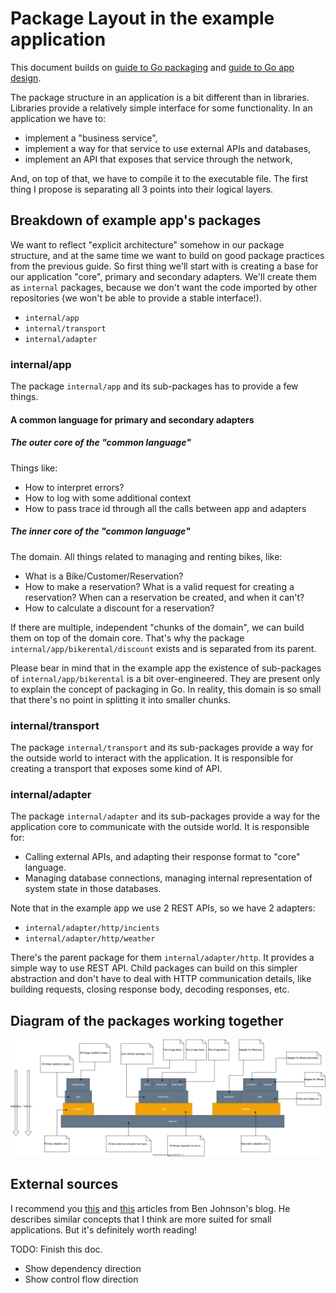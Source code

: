 # Package Layout in the example application

This document builds on [guide to Go packaging](/docs/packages/PACKAGES.md) and [guide to Go app design](/docs/appdesign/DESIGN.md).


The package structure in an application is a bit different than in libraries. Libraries provide a relatively simple interface for some functionality. In an application we have to:

- implement a "business service",
- implement a way for that service to use external APIs and databases,
- implement an API that exposes that service through the network,

And, on top of that, we have to compile it to the executable file. 
The first thing I propose is separating all 3 points into their logical layers.

## Breakdown of example app's packages

We want to reflect "explicit architecture" somehow in our package structure, and at the same time we want to build on good package practices from the previous guide. So first thing we'll start with is creating a base for our application "core", primary and secondary adapters. We'll create them as `internal` packages, because we don't want the code imported by other repositories (we won't be able to provide a stable interface!).

- `internal/app`
- `internal/transport`
- `internal/adapter`

### internal/app

The package `internal/app` and its sub-packages has to provide a few things.

#### A common language for primary and secondary adapters

##### The **outer core** of the "common language"

Things like:

- How to interpret errors?
- How to log with some additional context
- How to pass trace id through all the calls between app and adapters

##### The **inner core** of the "common language"

The domain. All things related to managing and renting bikes, like:

- What is a Bike/Customer/Reservation?
- How to make a reservation? What is a valid request for creating a reservation? When can a reservation be created, and when it can't?
- How to calculate a discount for a reservation?

If there are multiple, independent "chunks of the domain", we can build them on top of the domain core. That's why the package `internal/app/bikerental/discount` exists and is separated from its parent.

Please bear in mind that in the example app the existence of sub-packages of `internal/app/bikerental` is a bit over-engineered. They are present only to explain the concept of packaging in Go. In reality, this domain is so small that there's no point in splitting it into smaller chunks.

### internal/transport

The package `internal/transport` and its sub-packages provide a way for the outside world to interact with the application. It is responsible for creating a transport that exposes some kind of API.

### internal/adapter

The package `internal/adapter` and its sub-packages provide a way for the application core to communicate with the outside world. It is responsible for:

- Calling external APIs, and adapting their response format to "core" language.
- Managing database connections, managing internal representation of system state in those databases.

Note that in the example app we use 2 REST APIs, so we have 2 adapters:

- `internal/adapter/http/incients`
- `internal/adapter/http/weather`

There's the parent package for them `internal/adapter/http`. It provides a simple way to use REST API. Child packages can build on this simpler abstraction and don't have to deal with HTTP communication details, like building requests, closing response body, decoding responses, etc.

## Diagram of the packages working together

![Packages breakdown](apppackages.svg)

## External sources

I recommend you [this](https://www.gobeyond.dev/standard-package-layout/) and [this](https://www.gobeyond.dev/packages-as-layers/) articles from Ben Johnson's blog. He describes similar concepts that I think are more suited for small applications. But it's definitely worth reading!


TODO: Finish this doc.

- Show dependency direction
- Show control flow direction
